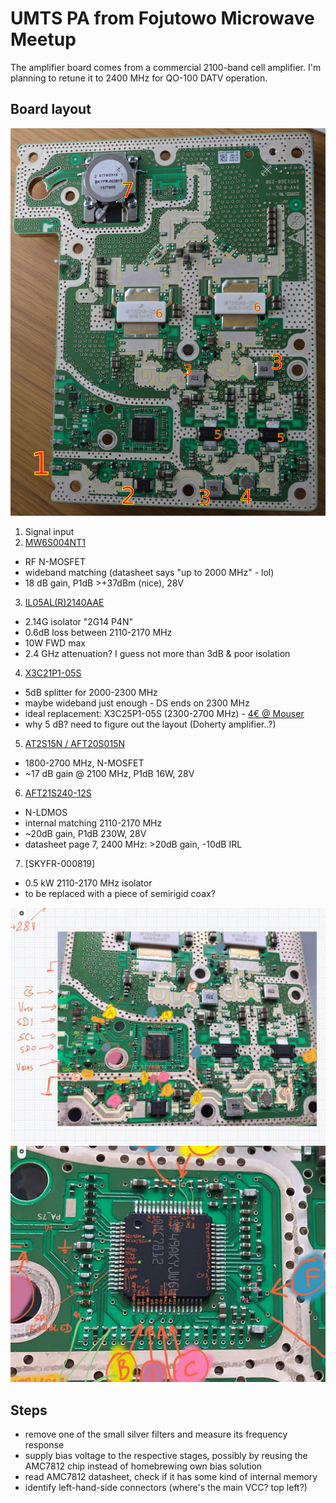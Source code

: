 # UMTS PA from Fojutowo Microwave Meetup

The amplifier board comes from a commercial 2100-band cell amplifier. I'm planning to retune it to 2400 MHz for QO-100 DATV operation.

## Board layout

![Amplifier PCB](photos/marked.jpg)

1. Signal input
2. [MW6S004NT1](https://www.nxp.com/docs/en/data-sheet/MW6S004N.pdf)
* RF N-MOSFET
* wideband matching (datasheet says "up to 2000 MHz" - lol)
* 18 dB gain, P1dB >+37dBm (nice), 28V
3. [IL05AL(R)2140AAE](http://file2.dzsc.com/product/18/05/15/253834_152117132.png)
* 2.14G isolator "2G14 P4N"
* 0.6dB loss between 2110-2170 MHz
* 10W FWD max
* 2.4 GHz attenuation? I guess not more than 3dB & poor isolation
4. [X3C21P1-05S](https://www.richardsonrfpd.com/docs/rfpd/X3C21P1-05S_Data_Sheet_revA.pdf)
* 5dB splitter for 2000-2300 MHz
* maybe wideband just enough - DS ends on 2300 MHz
* ideal replacement: X3C25P1-05S (2300-2700 MHz) - [4€ @ Mouser](https://eu.mouser.com/ProductDetail/Anaren/X3C25P1-05S)
* why 5 dB? need to figure out the layout (Doherty amplifier..?)
5. [AT2S15N / AFT20S015N](https://www.nxp.com/docs/en/data-sheet/AFT20S015N.pdf)
* 1800-2700 MHz, N-MOSFET
* ~17 dB gain @ 2100 MHz, P1dB 16W, 28V
6. [AFT21S240-12S](https://www.nxp.com/docs/en/data-sheet/AFT21S240-12S.pdf)
* N-LDMOS
* internal matching 2110-2170 MHz
* ~20dB gain, P1dB 230W, 28V
* datasheet page 7, 2400 MHz: >20dB gain, -10dB IRL
7. [SKYFR-000819]
* 0.5 kW 2110-2170 MHz isolator
* to be replaced with a piece of semirigid coax?

![Signals_1](photos/signals_1.jpg)
![Signals_2](photos/signals_2.jpg)


## Steps
* remove one of the small silver filters and measure its frequency response
* supply bias voltage to the respective stages, possibly by reusing the AMC7812 chip instead of homebrewing own bias solution
* read AMC7812 datasheet, check if it has some kind of internal memory
* identify left-hand-side connectors (where's the main VCC? top left?)
